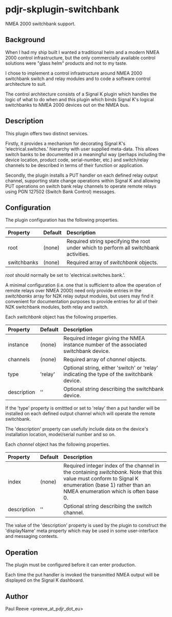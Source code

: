 # pdjr-skplugin-switchbank

NMEA 2000 switchbank support.

## Background

When I had my ship built I wanted a traditional helm and a modern
NMEA 2000 control infrastructure, but the only commercially available
control solutions were "glass helm" products and not to my taste.

I chose to implement a control infrastructure around NMEA 2000
switchbank switch and relay modules and to code a software control
architecture to suit.

The control architecture consists of a Signal K plugin which handles
the logic of what to do when and this plugin which binds Signal K's
logical switchbanks to NMEA 2000 devices out on the NMEA bus.

## Description

This plugin offers two distinct services.

Firstly, it provides a mechanism for decorating Signal K's
'electrical.switches.' hierarchy with user supplied meta-data.
This allows switch banks to be documented in a meaningful way (perhaps
including the device location, product code, serial-number, etc.) and
switch/relay channels to be described in terms of their function or
application.

Secondly, the plugin installs a PUT handler on each defined relay
output channel, supporting state change operations within Signal K and
allowing PUT operations on switch bank relay channels to operate remote
relays using PGN 127502 (Switch Bank Control) messages.

## Configuration

The plugin configuration has the following properties.

| Property    | Default | Description |
| :---------- | :------ | :---------- |
| root        | (none)  | Required string specifying the root under which to perform all switchbank activities. |
| switchbanks | (none)  | Required array of *switchbank* objects. |

*root* should normally be set to 'electrical.switches.bank.'.

A minimal configuration (i.e. one that is sufficient to allow the
operation of remote relays over NMEA 2000) need only provide entries in
the *switchbanks* array for N2K relay output modules, but users may
find it convenient for documentation purposes to provide entries for
all of their N2K switchbank modules, both relay and switch.

Each *switchbank* object has the following properties.

| Property     | Default | Description |
| :----------- | :------ | :---------- |
| instance     | (none)  | Required integer giving the NMEA instance number of the associated switchbank device. |
| channels     | (none)  | Required array of *channel* objects. |
| type         | 'relay' | Optional string, either 'switch' or 'relay' indicating the type of the switchbank device. |
| description  | ''      | Optional string describing the switchbank device. |

If the 'type' property is omittted or set to 'relay' then a put handler
will be installed on each defined output channel which will operate the
remote switchbank.

The 'description' property can usefully include data on the device's
installation location, model/serial number and so on.

Each *channel* object has the following properties.

| Property     | Default | Description |
| :----------- | :------ | :---------- |
| index        | (none)  | Required integer index of the channel in the containing *switchbank*. Note that this value must conform to Signal K enumeration (base 1) rather than an NMEA enumeration which is often base 0. |
| description  | ''      | Optional string describing the switch channel. |

The value of the 'description' property is used by the plugin to
construct the 'displayName' meta property which may be used in some
user-interface and messaging contexts.

## Operation

The plugin must be configured before it can enter production.

Each time the put handler is invoked the transmitted NMEA output
will be displayed on the Signal K dashboard.

## Author

Paul Reeve <preeve_at_pdjr_dot_eu>
